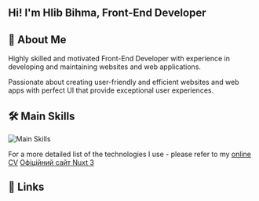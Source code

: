 ## Hi! I'm Hlib Bihma, Front-End Developer


## 🚀 About Me
Highly skilled and motivated Front-End Developer with experience in developing and maintaining websites and web applications.

Passionate about creating user-friendly and efficient websites and web apps with perfect UI that provide exceptional user experiences.


## 🛠 Main Skills
![Main Skills](https://skillicons.dev/icons?i=js,ts,react,vue,git)

For a more detailed list of the technologies I use - please refer to my [online CV](https://glebbigma.github.io/portfolio_2/)
<a href="https://nuxt.com" target="_blank">Офіційний сайт Nuxt 3</a>


## 🔗 Links


